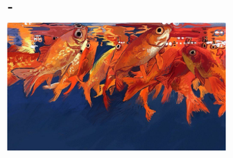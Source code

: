 # -
![image alt](https://github.com/koirinsdiary/-/blob/f2f98cbaa16578018c0d32749c1dd2a332418a33/b62aa044a8cc7e628be05c1df6031124.jpg)
